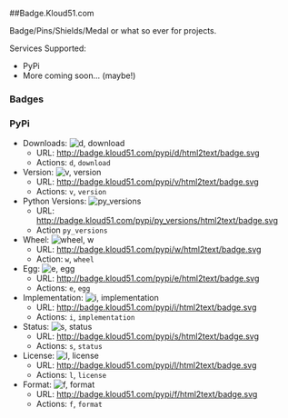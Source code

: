 ##Badge.Kloud51.com

Badge/Pins/Shields/Medal or what so ever for projects.

Services Supported:

* PyPi
* More coming soon... (maybe!)


### Badges

### PyPi

* Downloads: ![d, download](http://badge.kloud51.com/pypi/d/html2text/badge.svg)
  * URL:  http://badge.kloud51.com/pypi/d/html2text/badge.svg
  * Actions: `d`, `download`
* Version: ![v, version](http://badge.kloud51.com/pypi/v/html2text/badge.svg)
  * URL: http://badge.kloud51.com/pypi/v/html2text/badge.svg
  * Actions: `v`, `version`
* Python Versions: ![py_versions](http://badge.kloud51.com/pypi/py_versions/html2text/badge.svg)
  * URL: http://badge.kloud51.com/pypi/py_versions/html2text/badge.svg
  * Action `py_versions`
* Wheel: ![wheel, w](http://badge.kloud51.com/pypi/w/html2text/badge.svg)
  * URL: http://badge.kloud51.com/pypi/w/html2text/badge.svg
  * Action: `w`, `wheel`
* Egg: ![e, egg](http://badge.kloud51.com/pypi/e/html2text/badge.svg)
  * URL: http://badge.kloud51.com/pypi/e/html2text/badge.svg
  * Actions: `e`, `egg`
* Implementation: ![i, implementation](http://badge.kloud51.com/pypi/i/html2text/badge.svg)
  * URL: http://badge.kloud51.com/pypi/i/html2text/badge.svg
  * Actions: `i`, `implementation`
* Status: ![s, status](http://badge.kloud51.com/pypi/s/html2text/badge.svg)
  * URL: http://badge.kloud51.com/pypi/s/html2text/badge.svg
  * Actions: `s`, `status`
* License: ![l, license](http://badge.kloud51.com/pypi/l/html2text/badge.svg) 
  * URL: http://badge.kloud51.com/pypi/l/html2text/badge.svg
  * Actions: `l`, `license`
* Format: ![f, format](http://badge.kloud51.com/pypi/f/html2text/badge.svg)
  * URL: http://badge.kloud51.com/pypi/f/html2text/badge.svg
  * Actions: `f`, `format`


